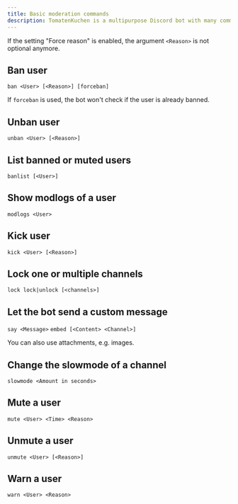 ```yaml
---
title: Basic moderation commands
description: TomatenKuchen is a multipurpose Discord bot with many common and innovative features for your server. Lists moderation commands
---
```


If the setting "Force reason" is enabled, the argument `<Reason>` is not optional anymore.

## Ban user

`ban <User> [<Reason>] [forceban]`

If `forceban` is used, the bot won't check if the user is already banned.

## Unban user

`unban <User> [<Reason>]`

## List banned or muted users

`banlist [<User>]`

## Show modlogs of a user

`modlogs <User>`

## Kick user

`kick <User> [<Reason>]`

## Lock one or multiple channels

`lock lock|unlock [<channels>]`

## Let the bot send a custom message

`say <Message>`
`embed [<Content> <Channel>]`

You can also use attachments, e.g. images.

## Change the slowmode of a channel

`slowmode <Amount in seconds>`

## Mute a user

`mute <User> <Time> <Reason>`

## Unmute a user

`unmute <User> [<Reason>]`

## Warn a user

`warn <User> <Reason>`
